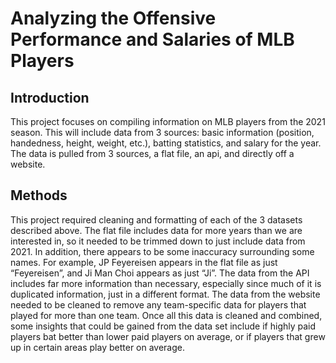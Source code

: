 # Analyzing the Offensive Performance and Salaries of MLB Players

## Introduction
This project focuses on compiling information on MLB players from the 2021 season. This will include data from 3 sources: basic information (position, handedness, height, weight, etc.), batting statistics, and salary for the year. The data is pulled from 3 sources, a flat file, an api, and directly off a website.

## Methods
This project required cleaning and formatting of each of the 3 datasets described above. The flat file includes data for more years than we are interested in, so it needed to be trimmed down to just include data from 2021. In addition, there appears to be some inaccuracy surrounding some names. For example, JP Feyereisen appears in the flat file as just “Feyereisen”, and Ji Man Choi appears as just “Ji”. The data from the API includes far more information than necessary, especially since much of it is duplicated information, just in a different format. The data from the website needed to be cleaned to remove any team-specific data for players that played for more than one team. Once all this data is cleaned and combined, some insights that could be gained from the data set include if highly paid players bat better than lower paid players on average, or if players that grew up in certain areas play better on average.
